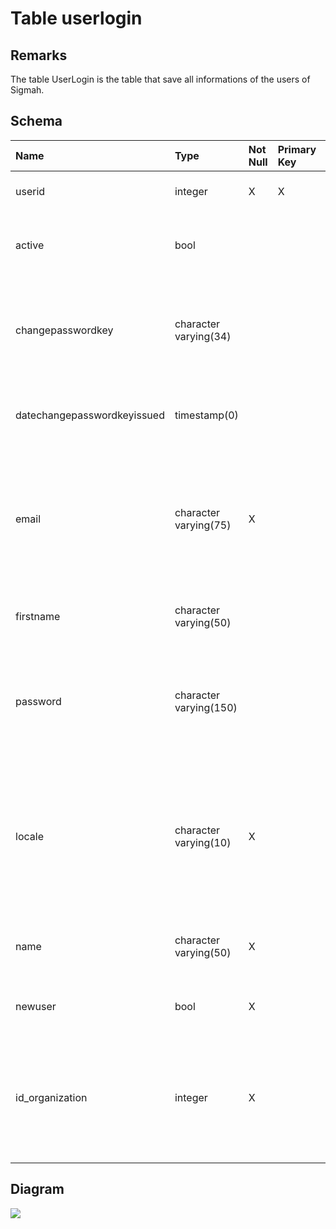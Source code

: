 # Table userlogin #
## Remarks ##
The table UserLogin is the table that save all informations of the users of Sigmah.


## Schema ##
| **Name** | **Type** | **Not Null** | **Primary Key** | **Foreign Key** | **Remarks** |
|:---------|:---------|:-------------|:----------------|:----------------|:------------|
| userid   | integer  | X            | X               |                 | This is the primary key of the table. |
| active   | bool     |              |                 |                 | This column says if a user is active or not. |
| changepasswordkey | character varying(34) |              |                 |                 | When an user want to change his password, it has a key for verifying the authenticity of the user. |
| datechangepasswordkeyissued | timestamp(0) |              |                 |                 | This is the date of the last update of the password. |
| email    | character varying(75) | X            |                 |                 | Each user must have an email address in order to log in. An email must be unique because it is the identifier of the user. |
| firstname | character varying(50) |              |                 |                 | This column contains the firstname of the user. |
| password | character varying(150) |              |                 |                 | This is the password of the user used to log in. This password is encrypted in the database. |
| locale   | character varying(10) | X            |                 |                 | This column indicates the locality of the user and it is used to know what is the language that must be set on the application for this user. |
| name     | character varying(50) | X            |                 |                 | It corresponds to the lastname of the user. |
| newuser  | bool     | X            |                 |                 | It indicates if the user is new on the application. |
| id\_organization | integer  | X            |                 | [organization](organization.md)(id\_organization) | This is a foreign key to the table organization. It indicate also in which organization this user worked for. |

## Diagram ##
<img src='http://www.sigmah.org/svg_load.php?file=http://sigma-h.googlecode.com/svn/wiki/diagrams/userlogin.svg' />
